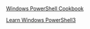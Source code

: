 [Windows PowerShell Cookbook](http://www.reedbushey.com/86Windows%20Powershell%20Cookbook%203rd%20Edition.pdf)

[Learn Windows PowerShell3](https://endusercompute.files.wordpress.com/2015/07/learn-windows-powershell-3-in-a-month-of-lunches-don-jones-jeffrey-hicks.pdf)

